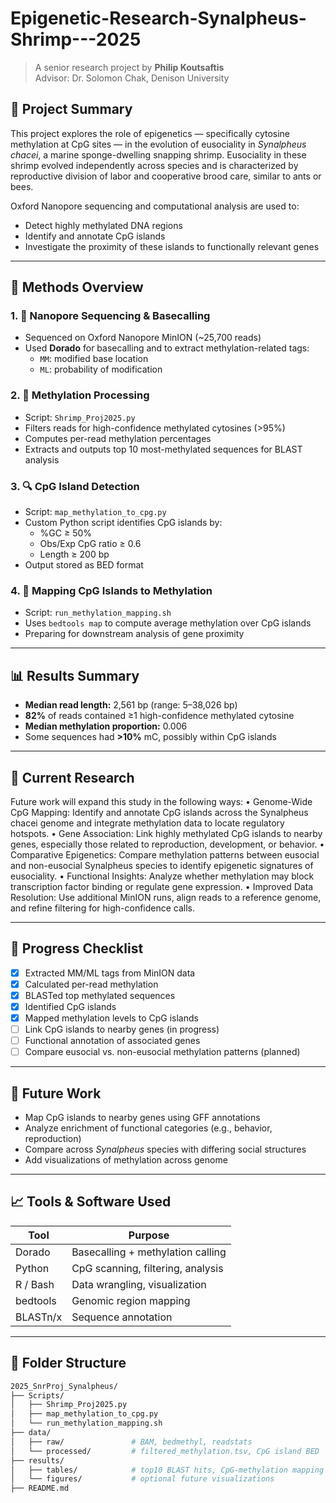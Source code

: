 # Epigenetic-Research-Synalpheus-Shrimp---2025
> A senior research project by **Philip Koutsaftis**  
> Advisor: Dr. Solomon Chak, Denison University

## 🧠 Project Summary

This project explores the role of epigenetics — specifically cytosine methylation at CpG sites — in the evolution of eusociality in *Synalpheus chacei*, a marine sponge-dwelling snapping shrimp. Eusociality in these shrimp evolved independently across species and is characterized by reproductive division of labor and cooperative brood care, similar to ants or bees.

Oxford Nanopore sequencing and computational analysis are used to:
- Detect highly methylated DNA regions
- Identify and annotate CpG islands
- Investigate the proximity of these islands to functionally relevant genes


---

## 🔬 Methods Overview

### 1. 🧪 Nanopore Sequencing & Basecalling
- Sequenced on Oxford Nanopore MinION (~25,700 reads)
- Used **Dorado** for basecalling and to extract methylation-related tags:
  - `MM`: modified base location
  - `ML`: probability of modification

### 2. 🧮 Methylation Processing
- Script: `Shrimp_Proj2025.py`
- Filters reads for high-confidence methylated cytosines (>95%)
- Computes per-read methylation percentages
- Extracts and outputs top 10 most-methylated sequences for BLAST analysis

### 3. 🔍 CpG Island Detection
- Script: `map_methylation_to_cpg.py`
- Custom Python script identifies CpG islands by:
  - %GC ≥ 50%
  - Obs/Exp CpG ratio ≥ 0.6
  - Length ≥ 200 bp
- Output stored as BED format

### 4. 🧬 Mapping CpG Islands to Methylation
- Script: `run_methylation_mapping.sh`
- Uses `bedtools map` to compute average methylation over CpG islands
- Preparing for downstream analysis of gene proximity

---

## 📊 Results Summary

- **Median read length:** 2,561 bp (range: 5–38,026 bp)
- **82%** of reads contained ≥1 high-confidence methylated cytosine
- **Median methylation proportion:** 0.006
- Some sequences had **>10%** mC, possibly within CpG islands

---

## 🔭 Current Research

Future work will expand this study in the following ways:
	•	Genome-Wide CpG Mapping: Identify and annotate CpG islands across the Synalpheus chacei genome and integrate methylation data to locate regulatory hotspots.
	•	Gene Association: Link highly methylated CpG islands to nearby genes, especially those related to reproduction, development, or behavior.
	•	Comparative Epigenetics: Compare methylation patterns between eusocial and non-eusocial Synalpheus species to identify epigenetic signatures of eusociality.
	•	Functional Insights: Analyze whether methylation may block transcription factor binding or regulate gene expression.
	•	Improved Data Resolution: Use additional MinION runs, align reads to a reference genome, and refine filtering for high-confidence calls.

---


## 🧩 Progress Checklist

- [x] Extracted MM/ML tags from MinION data
- [x] Calculated per-read methylation
- [x] BLASTed top methylated sequences
- [x] Identified CpG islands
- [x] Mapped methylation levels to CpG islands
- [ ] Link CpG islands to nearby genes (in progress)
- [ ] Functional annotation of associated genes
- [ ] Compare eusocial vs. non-eusocial methylation patterns (planned)

---

## 🔭 Future Work

- Map CpG islands to nearby genes using GFF annotations
- Analyze enrichment of functional categories (e.g., behavior, reproduction)
- Compare across *Synalpheus* species with differing social structures
- Add visualizations of methylation across genome

---

## 📈 Tools & Software Used

| Tool         | Purpose                          |
|--------------|----------------------------------|
| Dorado       | Basecalling + methylation calling |
| Python       | CpG scanning, filtering, analysis |
| R / Bash     | Data wrangling, visualization     |
| bedtools     | Genomic region mapping            |
| BLASTn/x     | Sequence annotation               |

---

## 📂 Folder Structure

```bash
2025_SnrProj_Synalpheus/
├── Scripts/
│   ├── Shrimp_Proj2025.py
│   ├── map_methylation_to_cpg.py
│   └── run_methylation_mapping.sh
├── data/
│   ├── raw/               # BAM, bedmethyl, readstats
│   └── processed/         # filtered_methylation.tsv, CpG island BED
├── results/
│   ├── tables/            # top10 BLAST hits, CpG-methylation mapping
│   └── figures/           # optional future visualizations
├── README.md
